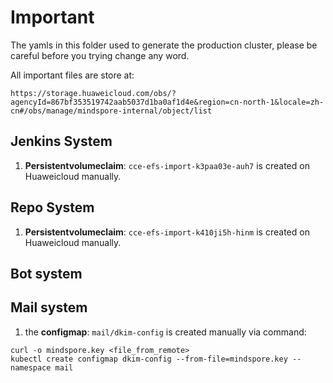 # Important

The yamls in this folder used to generate the production cluster, please be careful before you trying change any word.

All important files are store at: 
```
https://storage.huaweicloud.com/obs/?agencyId=867bf353519742aab5037d1ba0af1d4e&region=cn-north-1&locale=zh-cn#/obs/manage/mindspore-internal/object/list
```


## Jenkins System
1. **Persistentvolumeclaim**: `cce-efs-import-k3paa03e-auh7` is created on Huaweicloud manually. 

## Repo System
1. **Persistentvolumeclaim**: `cce-efs-import-k410ji5h-hinm` is created on Huaweicloud manually.

## Bot system

## Mail system
1. the **configmap**: `mail/dkim-config` is created manually via command:
```
curl -o mindspore.key <file_from_remote> 
kubectl create configmap dkim-config --from-file=mindspore.key --namespace mail
``` 

